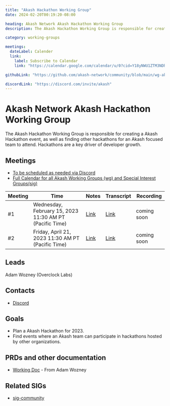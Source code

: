 ```yaml
---
title: "Akash Hackathon Working Group"
date: 2024-02-20T00:19:20-08:00

heading: Akash Network Akash Hackathon Working Group
description: The Akash Hackathon Working Group is responsible for creating a Akash Hackathon event, as well as finding other hackathons for an Akash focused team to attend.  Hackathons are a key driver of developer growth.

category: working-groups

meetings:
  dateLabel: Calender
  link:
    label: Subscribe to Calendar
    link: "https://calendar.google.com/calendar/u/0?cid=Y18yNWU1ZTM3NDhlNGM0YWI3YTU1ZjQxZmJjNWViZWJjYzBhMDNiNDBmYjAyODc4NWYxNDE1OWJmYWViZWExMmUyQGdyb3VwLmNhbGVuZGFyLmdvb2dsZS5jb20"

githubLink: "https://github.com/akash-network/community/blob/main/wg-akash-hackathon"

discordLink: "https://discord.com/invite/akash"
---
```


# Akash Network Akash Hackathon Working Group

The Akash Hackathon Working Group is responsible for creating a Akash Hackathon event, as well as finding other hackathons for an Akash focused team to attend. Hackathons are a key driver of developer growth.

## Meetings

- [To be scheduled as needed via Discord](https://discord.com/channels/747885925232672829/1070508098134999120/1071112381129834599)
- [Full Calendar for all Akash Working Groups (wg) and Special Interest Groups(sig)](https://calendar.google.com/calendar/u/0?cid=Y18yNWU1ZTM3NDhlNGM0YWI3YTU1ZjQxZmJjNWViZWJjYzBhMDNiNDBmYjAyODc4NWYxNDE1OWJmYWViZWExMmUyQGdyb3VwLmNhbGVuZGFyLmdvb2dsZS5jb20)

| Meeting | Time                                                    | Notes                                                                                                      | Transcript                                                                                                            | Recording   |
| ------- | ------------------------------------------------------- | ---------------------------------------------------------------------------------------------------------- | --------------------------------------------------------------------------------------------------------------------- | ----------- |
| #1      | Wednesday, February 15, 2023 11:30 AM PT (Pacific Time) | [Link](https://github.com/akash-network/community/blob/main/wg-akash-hackathon/meetings/001-2023-02-15.md) | [Link](https://github.com/akash-network/community/blob/main/wg-akash-hackathon/meetings/001-2023-02-15.md#Transcript) | coming soon |
| #2      | Friday, April 21, 2023 11:30 AM PT (Pacific Time)       | [Link](https://github.com/akash-network/community/blob/main/wg-akash-hackathon/meetings/002-2023-04-21.md) | [Link](https://github.com/akash-network/community/blob/main/wg-akash-hackathon/meetings/002-2023-04-21.md#transcript) | coming soon |

## Leads

Adam Wozney (Overclock Labs)

## Contacts

- [Discord](https://discord.com/channels/747885925232672829/1070508098134999120/1071112381129834599)

## Goals

- Plan a Akash Hackathon for 2023.
- Find events where an Akash team can participate in hackathons hosted by other organizations.

## PRDs and other documentation

- [Working Doc](https://docs.google.com/document/d/1AE0k3QdejTY-s3B7zTZuCP06A5ie8n_yXF_lZGmUKUc/edit) - From Adam Wozney

## Related SIGs

- [sig-community](https://github.com/akash-network/community/tree/main/sig-community)
